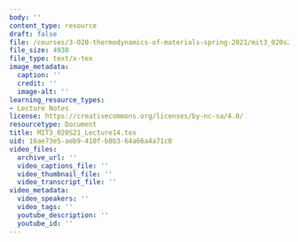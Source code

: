 ```yaml
---
body: ''
content_type: resource
draft: false
file: /courses/3-020-thermodynamics-of-materials-spring-2021/mit3_020s21_lecture14.tex
file_size: 4930
file_type: text/x-tex
image_metadata:
  caption: ''
  credit: ''
  image-alt: ''
learning_resource_types:
- Lecture Notes
license: https://creativecommons.org/licenses/by-nc-sa/4.0/
resourcetype: Document
title: MIT3_020S21_Lecture14.tex
uid: 16ae73e5-aeb9-410f-b8b3-64a66a4a71c0
video_files:
  archive_url: ''
  video_captions_file: ''
  video_thumbnail_file: ''
  video_transcript_file: ''
video_metadata:
  video_speakers: ''
  video_tags: ''
  youtube_description: ''
  youtube_id: ''
---
```

